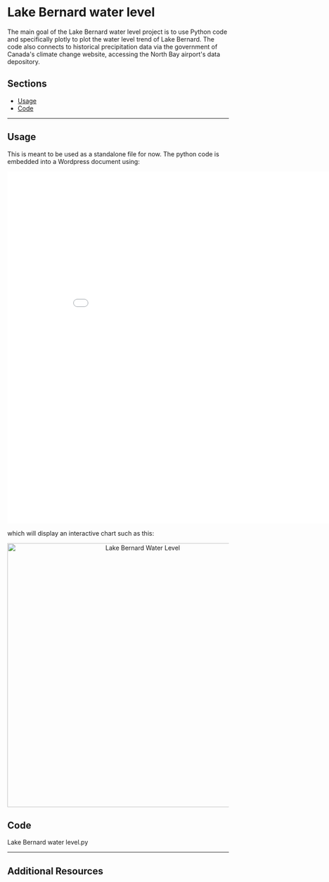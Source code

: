 # Lake Bernard water level
The main goal of the Lake Bernard water level project is to use Python code and specifically plotly to plot the water level trend of Lake Bernard. The code also connects to historical precipitation data via the government of Canada's climate change website, accessing the North Bay airport's data depository.


## Sections
- [Usage](#Usage)
- [Code](#code)


---

## Usage
This is meant to be used as a standalone file for now. The python code is embedded into a Wordpress document using:

<iframe width="900" height="800" frameborder="0" scrolling="no" src="//plotly.com/~chickadeebird/1.embed"></iframe>


which will display an interactive chart such as this:

<div>
    <a href="https://plotly.com/~chickadeebird/1/?share_key=SbawAKXP1zfsLQmjUxXWnO" target="_blank" title="Lake Bernard Water Level" style="display: block; text-align: center;"><img src="https://plotly.com/~chickadeebird/1.png?share_key=SbawAKXP1zfsLQmjUxXWnO" alt="Lake Bernard Water Level" style="max-width: 100%;width: 600px;"  width="600" onerror="this.onerror=null;this.src='https://plotly.com/404.png';" /></a>
</div>



## Code

Lake Bernard water level.py

---

## Additional Resources
